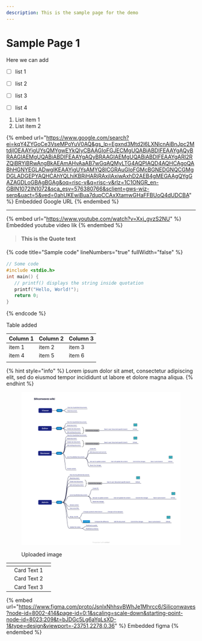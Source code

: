 ```yaml
---
description: This is the sample page for the demo
---
```


# Sample Page 1

Here we can add&#x20;

* [ ] list 1
* [ ] list 2&#x20;
* [ ] list 3&#x20;
* [ ] list 4



1. List item 1
2. List item 2

{% embed url="https://www.google.com/search?ei=kqY4ZYGoCe3VseMPoYuV0AQ&gs_lp=Egxnd3Mtd2l6LXNlcnAiBnJpc2MtdjIOEAAYigUYsQMYgwEYkQIyCBAAGIoFGJECMgUQABiABDIFEAAYgAQyBRAAGIAEMgUQABiABDIFEAAYgAQyBRAAGIAEMgUQABiABDIFEAAYgARI2RZQiBRYiBRwAngBkAEAmAHvAaAB7wGqAQMyLTG4AQPIAQD4AQHCAgoQABhHGNYEGLADwgIKEAAYigUYsAMYQ8ICGRAuGIoFGMcBGNEDGNQCGMgDGLADGEPYAQHCAhYQLhiKBRjHARjRAxjIAxiwAxhD2AEB4gMEGAAgQYgGAZAGDLoGBAgBGAg&oq=risc-v&q=risc-v&rlz=1C1ONGR_en-GBIN1072IN1072&sca_esv=576380766&sclient=gws-wiz-serp&uact=5&ved=0ahUKEwiBua7dupCCAxXtamwGHaFFBUoQ4dUDCBA" %}
Embedded Google URL&#x20;
{% endembed %}

***

{% embed url="https://www.youtube.com/watch?v=Xxj_gvzS2NU" %}
Embedded youtube video lik
{% endembed %}

> #### This is the Quote text



{% code title="Sample code" lineNumbers="true" fullWidth="false" %}
```c
// Some code
#include <stdio.h>
int main() {
   // printf() displays the string inside quotation
   printf("Hello, World!");
   return 0;
}
```
{% endcode %}



Table added

| Column 1 | Column 2 | Column 3 |
| -------- | -------- | -------- |
| item 1   | item 2   | item 3   |
| item 4   | item 5   | item 6   |
|          |          |          |



{% hint style="info" %}
Lorem ipsum dolor sit amet, consectetur adipiscing elit, sed do eiusmod tempor incididunt ut labore et dolore magna aliqua.
{% endhint %}



<figure><img src=".gitbook/assets/Siliconwaves wiki.png" alt=""><figcaption><p>Uploaded image</p></figcaption></figure>



<table data-view="cards"><thead><tr><th></th><th></th><th></th></tr></thead><tbody><tr><td></td><td>Card Text 1</td><td></td></tr><tr><td></td><td>Card Text 2</td><td></td></tr><tr><td></td><td>Card Text 3</td><td></td></tr></tbody></table>

{% embed url="https://www.figma.com/proto/JsnlxNhhsvBWhJe1Mhrcc6/Siliconwaves?node-id=8002-414&page-id=0:1&scaling=scale-down&starting-point-node-id=8023:209&t=bJDGc5Lg6aYqLsXD-1&type=design&viewport=-23751,2278,0.36" %}
Embedded figma&#x20;
{% endembed %}
